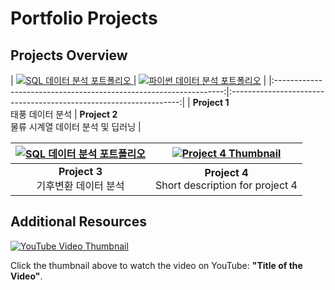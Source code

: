 # Portfolio Projects

## Projects Overview


| [![SQL 데이터 분석 포트폴리오](https://github.com/user-attachments/assets/0f004b3f-1885-4c22-ac38-17e49b546c2e)
](https://github.com/boeun-pk/Portfolio/blob/main/SQL/%ED%83%9C%ED%92%8D%20SQL%20%EB%B0%9C%ED%91%9C%20PPT_0620_06.pdf) | [![파이썬 데이터 분석 포트폴리오]((https://github.com/user-attachments/assets/ce99ce0e-13e7-46cf-ac02-a09b483f273a)
)](https://github.com/boeun-pk/Portfolio/blob/main/Python/5%EC%A1%B0.pdf) |
|:-----------------------------------------------------------------:|:-----------------------------------------------------------------:|
| **Project 1**<br> 태풍 데이터 분석                      | **Project 2**<br> 물류 시계열 데이터 분석 및 딥러닝                         |


| [![SQL 데이터 분석 포트폴리오](포트폴리오3.png)](공모전3.pdf)  | [![Project 4 Thumbnail](포트폴리오4.png)](link_to_project4.pdf) |
|:----------------------------------------------------------------:|:----------------------------------------------------------------:|
| **Project 3**<br>기후변환 데이터 분석              | **Project 4**<br>Short description for project 4                |

## Additional Resources

[![YouTube Video Thumbnail](https://img.youtube.com/vi/VYIz3FiTFKQ/0.jpg)](https://www.youtube.com/watch?v=0uspCRUdaRk)

Click the thumbnail above to watch the video on YouTube: **"Title of the Video"**.
